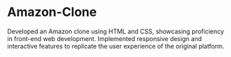 # Amazon-Clone
Developed an Amazon clone using HTML and CSS, showcasing proficiency in front-end web development. Implemented responsive design and interactive features to replicate the user experience of the original platform.
